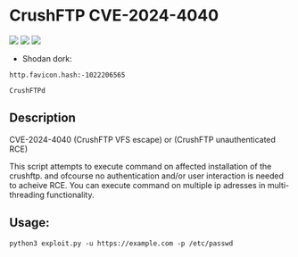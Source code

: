 # CrushFTP CVE-2024-4040
![](https://img.shields.io/static/v1?label=Product&message=Crush%20FTP&color=blue)
![](https://img.shields.io/static/v1?label=Version&message=all%20versions%20before%2010.7.1%20and%2011.1.0&color=brighgreen)
![](https://img.shields.io/static/v1?label=Vulnerability&message=CVSSv3:%209.8%20Remote%20Code%20Execution&color=red)

 - Shodan dork: 
 ```
 http.favicon.hash:-1022206565
 ```
 ```
 CrushFTPd
 ```
## Description
CVE-2024-4040 (CrushFTP VFS escape) or (CrushFTP unauthenticated RCE)

This script attempts to execute command on affected installation of the crushftp.
and ofcourse no authentication and/or user interaction is needed to acheive RCE.
You can execute command on multiple ip adresses in multi-threading functionality.

## Usage:
```
python3 exploit.py -u https://example.com -p /etc/passwd
```
